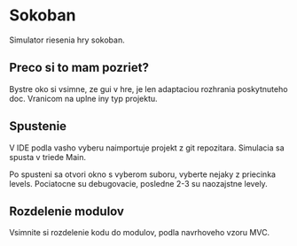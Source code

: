 # Sokoban
Simulator riesenia hry sokoban.

## Preco si to mam pozriet?
Bystre oko si vsimne, ze gui v hre, je len adaptaciou rozhrania poskytnuteho doc. Vranicom na uplne iny typ projektu.

## Spustenie
V IDE podla vasho vyberu naimportuje projekt z git repozitara.
Simulacia sa spusta v triede Main.

Po spusteni sa otvori okno s vyberom suboru, vyberte nejaky z priecinka levels.
Pociatocne su debugovacie, posledne 2-3 su naozajstne levely.

## Rozdelenie modulov
Vsimnite si rozdelenie kodu do modulov, podla navrhoveho vzoru MVC.
